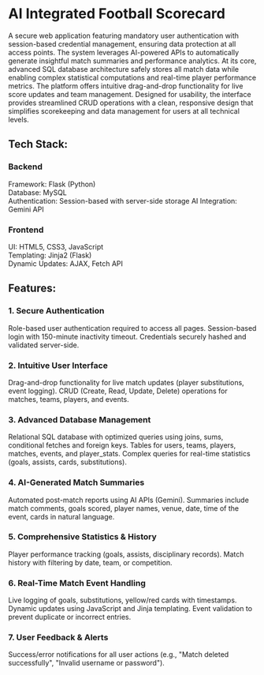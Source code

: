 # AI Integrated Football Scorecard

A secure web application featuring mandatory user authentication with session-based credential management, ensuring data protection at all access points. The system leverages AI-powered APIs to automatically generate insightful match summaries and performance analytics. At its core, advanced SQL database architecture safely stores all match data while enabling complex statistical computations and real-time player performance metrics. The platform offers intuitive drag-and-drop functionality for live score updates and team management. Designed for usability, the interface provides streamlined CRUD operations with a clean, responsive design that simplifies scorekeeping and data management for users at all technical levels. 

## Tech Stack:
### Backend
Framework: Flask (Python)    
Database:  MySQL    
Authentication: Session-based with server-side storage
AI Integration: Gemini API    
### Frontend
UI: HTML5, CSS3, JavaScript    
Templating: Jinja2 (Flask)   
Dynamic Updates: AJAX, Fetch API   

## Features:
### 1. Secure Authentication
Role-based user authentication required to access all pages.
Session-based login with 150-minute inactivity timeout.
Credentials securely hashed and validated server-side.

### 2. Intuitive User Interface
Drag-and-drop functionality for live match updates (player substitutions, event logging).
CRUD (Create, Read, Update, Delete) operations for matches, teams, players, and events.

### 3. Advanced Database Management
Relational SQL database with optimized queries using joins, sums, conditional fetches and foreign keys.
Tables for users, teams, players, matches, events, and player_stats.
Complex queries for real-time statistics (goals, assists, cards, substitutions).

### 4. AI-Generated Match Summaries
Automated post-match reports using AI APIs (Gemini).
Summaries include match comments, goals scored, player names, venue, date, time of the event, cards in natural language.

### 5. Comprehensive Statistics & History
Player performance tracking (goals, assists, disciplinary records).
Match history with filtering by date, team, or competition.

### 6. Real-Time Match Event Handling
Live logging of goals, substitutions, yellow/red cards with timestamps.
Dynamic updates using JavaScript and Jinja templating.
Event validation to prevent duplicate or incorrect entries.

### 7. User Feedback & Alerts
Success/error notifications for all user actions (e.g., "Match deleted successfully", "Invalid username or password").


